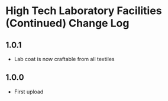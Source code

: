 # High Tech Laboratory Facilities (Continued) Change Log

## 1.0.1
- Lab coat is now craftable from all textiles

## 1.0.0
- First upload
